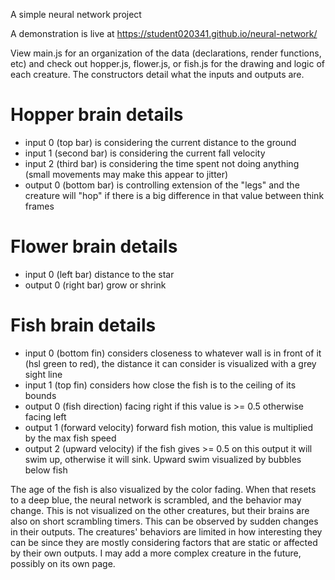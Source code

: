 A simple neural network project

A demonstration is live at https://student020341.github.io/neural-network/

View main.js for an organization of the data (declarations, render functions, etc) and check out hopper.js, flower.js, or fish.js for the drawing and logic of each creature.
The constructors detail what the inputs and outputs are.

# Hopper brain details
- input 0 (top bar) is considering the current distance to the ground
- input 1 (second bar) is considering the current fall velocity
- input 2 (third bar) is considering the time spent not doing anything (small movements may make this appear to jitter)
- output 0 (bottom bar) is controlling extension of the "legs" and the creature will "hop" if there is a big difference in that value between think frames


# Flower brain details
- input 0 (left bar) distance to the star
- output 0 (right bar) grow or shrink


# Fish brain details
- input 0 (bottom fin) considers closeness to whatever wall is in front of it (hsl green to red), the distance it can consider is visualized with a grey sight line
- input 1 (top fin) considers how close the fish is to the ceiling of its bounds
- output 0 (fish direction) facing right if this value is >= 0.5 otherwise facing left
- output 1 (forward velocity) forward fish motion, this value is multiplied by the max fish speed
- output 2 (upward velocity) if the fish gives >= 0.5 on this output it will swim up, otherwise it will sink. Upward swim visualized by bubbles below fish


The age of the fish is also visualized by the color fading. When that resets to a deep blue, the neural network is scrambled, and the behavior may change. This is not visualized
on the other creatures, but their brains are also on short scrambling timers. This can be observed by sudden changes in their outputs. The creatures' behaviors are limited in how
interesting they can be since they are mostly considering factors that are static or affected by their own outputs. I may add a more complex creature in the future, possibly
on its own page.

